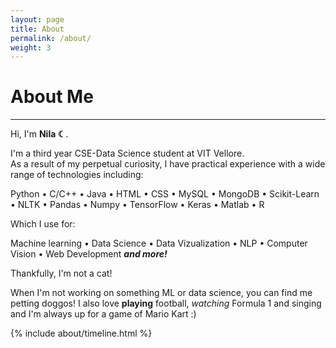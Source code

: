 ```yaml
---
layout: page
title: About
permalink: /about/
weight: 3
---
```


# **About Me**

---

Hi, I'm **Nila ☾**.

I'm a third year CSE-Data Science student at VIT Vellore.<br>
As a result of my perpetual curiosity, I have practical experience with a wide range of technologies including:

Python • C/C++ • Java • HTML • CSS • MySQL • MongoDB • Scikit-Learn • NLTK • Pandas • Numpy • TensorFlow • Keras • Matlab • R

Which I use for:

Machine learning • Data Science • Data Vizualization • NLP • Computer Vision • Web Development **_and more!_**

Thankfully, I'm not a cat!

When I'm not working on something ML or data science, you can find me petting doggos! I also love **playing** football, _watching_ Formula 1 and singing and I'm always up for a game of Mario Kart :)

<!--
{% capture carousel_images %}
../assets/img/profile.jpg
https://i.pinimg.com/originals/08/e7/ec/08e7ec0f84233b37ac26e920bc60ec57.gif
{% endcapture %}
{% include elements/carousel.html %}

<div class="row">
{% include about/skills.html title="Programming Skills" source=site.data.programming-skills %}
{% include about/skills.html title="Other Skills" source=site.data.other-skills %}
</div>
-->
<div class="row">
{% include about/timeline.html %}
</div>
